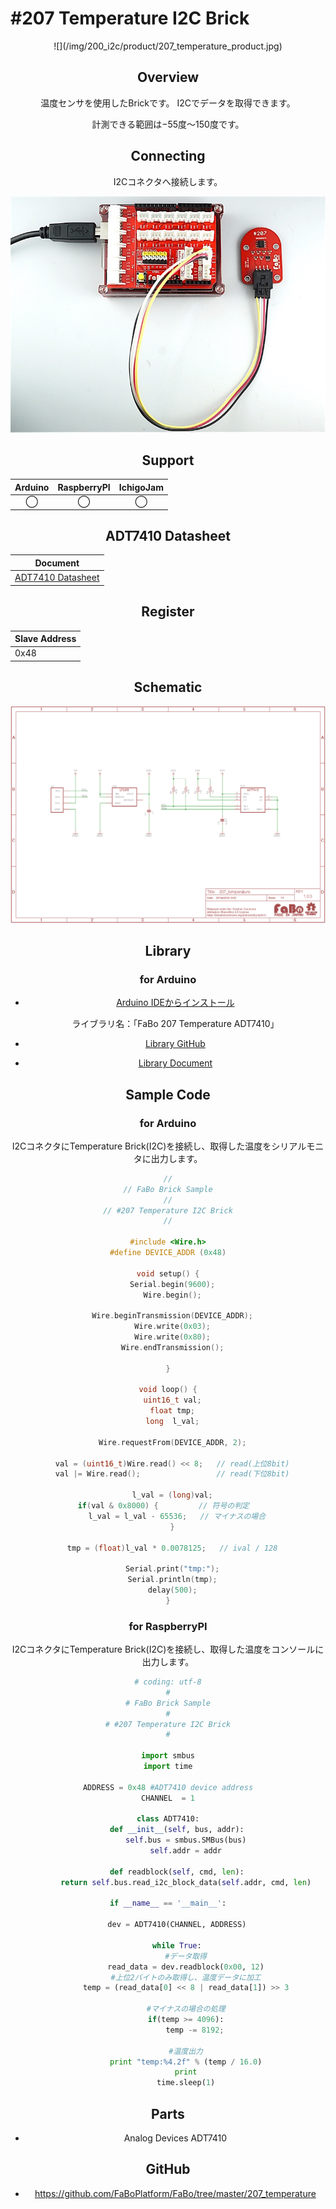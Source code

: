 # #207 Temperature I2C Brick

<center>![](/img/200_i2c/product/207_temperature_product.jpg)
<!--COLORME-->

## Overview
温度センサを使用したBrickです。
I2Cでデータを取得できます。

計測できる範囲は−55度〜150度です。

## Connecting
I2Cコネクタへ接続します。

![](/img/200_i2c/connect/207_temperature_connect.jpg)

## Support
|Arduino|RaspberryPI|IchigoJam|
|:--:|:--:|:--:|
|◯|◯|◯|

## ADT7410 Datasheet
| Document |
| -- |
| [ADT7410 Datasheet](http://www.analog.com/media/en/technical-documentation/data-sheets/ADT7410.pdf) |

## Register
| Slave Address |
| -- |
| 0x48 |

## Schematic
![](/img/200_i2c/schematic/207_temperature_schematic.png)

## Library
### for Arduino
- [Arduino IDEからインストール](http://fabo.io/library_install.html)

  ライブラリ名：「FaBo 207 Temperature ADT7410」

- [Library GitHub](https://github.com/FaBoPlatform/FaBoTemperature-ADT7410-Library)
- [Library Document](http://fabo.io/doxygen/FaBoTemperature-ADT7410-Library/)

## Sample Code
### for Arduino
I2CコネクタにTemperature Brick(I2C)を接続し、取得した温度をシリアルモニタに出力します。
```c
//
// FaBo Brick Sample
//
// #207 Temperature I2C Brick
//

#include <Wire.h>
#define DEVICE_ADDR (0x48)

void setup() {
  Serial.begin(9600);
  Wire.begin();
 
  Wire.beginTransmission(DEVICE_ADDR);
  Wire.write(0x03);
  Wire.write(0x80);
  Wire.endTransmission();
 
}
 
void loop() {
  uint16_t val;
  float tmp;
  long  l_val;
  
  Wire.requestFrom(DEVICE_ADDR, 2);
  
  val = (uint16_t)Wire.read() << 8;   // read(上位8bit)
  val |= Wire.read();                 // read(下位8bit)
 
  l_val = (long)val;
  if(val & 0x8000) {         // 符号の判定    
    l_val = l_val - 65536;   // マイナスの場合
  }
 
  tmp = (float)l_val * 0.0078125;   // ival / 128

  Serial.print("tmp:");
  Serial.println(tmp);
  delay(500);
}

```

### for RaspberryPI
I2CコネクタにTemperature Brick(I2C)を接続し、取得した温度をコンソールに出力します。

```python
# coding: utf-8
#
# FaBo Brick Sample
#
# #207 Temperature I2C Brick
#

import smbus
import time
  
ADDRESS = 0x48 #ADT7410 device address
CHANNEL  = 1

class ADT7410:
    def __init__(self, bus, addr):
        self.bus = smbus.SMBus(bus)
        self.addr = addr

    def readblock(self, cmd, len):
        return self.bus.read_i2c_block_data(self.addr, cmd, len)
 
if __name__ == '__main__':

    dev = ADT7410(CHANNEL, ADDRESS)

    while True:
        #データ取得
        read_data = dev.readblock(0x00, 12)
        #上位2バイトのみ取得し、温度データに加工
        temp = (read_data[0] << 8 | read_data[1]) >> 3

        #マイナスの場合の処理
        if(temp >= 4096):
            temp -= 8192;

        #温度出力
        print "temp:%4.2f" % (temp / 16.0)
        print
        time.sleep(1)
```

## Parts
- Analog Devices ADT7410

## GitHub
- https://github.com/FaBoPlatform/FaBo/tree/master/207_temperature
